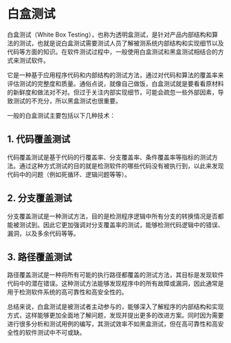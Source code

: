 # 白盒测试

白盒测试（White Box Testing），也称为透明盒测试，是针对产品内部结构和算法的测试，也就是说白盒测试需要测试人员了解被测系统内部结构和实现细节以及代码等方面的知识。在软件测试过程中，一般使用白盒测试和黑盒测试相结合的方式来测试软件。

它是一种基于应用程序代码和内部结构的测试方法，通过对代码和算法的覆盖率来评估测试的完整度和质量。通俗点说，就像自己做饭，白盒测试就是要看看原材料的新鲜度和做法对不对。但过于关注内部实现细节，可能会疏忽一些外部因素，导致测试的不充分，所以黑盒测试也很重要。

一般的白盒测试主要包括以下几种技术：

## 1. 代码覆盖测试

代码覆盖测试是基于代码的行覆盖率、分支覆盖率、条件覆盖率等指标的测试方法。通过这种方式测试的目的就是检测软件的哪些代码没有被执行到，以此来发现代码中的问题（例如死循环、逻辑问题等等）。

## 2. 分支覆盖测试

分支覆盖测试是一种测试方法，目的是检测程序逻辑中所有分支的转换情况是否都能被测试到。因此它更加强调对分支覆盖率的测试，能够检测代码逻辑中的错误、漏洞，以及多余代码等等。

## 3. 路径覆盖测试

路径覆盖测试是一种将所有可能的执行路径都覆盖的测试方法，其目标是发现软件代码中的潜在错误。这种测试方法能够发现程序中的所有故障或漏洞，因此通常是用于检测软件系统的高可靠性和高安全性的。

总结来说，白盒测试是被测试者主动参与的，能够深入了解程序的内部结构和实现方式，这样能够更加全面地了解问题，发现并提出更多的改进方案。同时因为需要进行很多分析和测试用例的编写，其测试效率不如黑盒测试，但在高可靠性和高安全性的软件测试中不可或缺。
